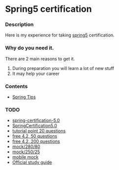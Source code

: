 # Spring5 certification

### Description
Here is my experience for taking [spring5](https://store.education.pivotal.io/confirm-course?courseid=EDU-1202) certification.

### Why do you need it.
There are 2 main reasons to get it.
1. During preparation you will learn a lot of new stuff
2. It may help your career

### Contents
* [Spring Tips](https://github.com/dgaydukov/cert-spring5/blob/master/files/spring5.md)


### TODO
* [spring-certification-5.0](https://github.com/vshemyako/spring-certification-5.0)
* [SpringCertification5.0](https://github.com/MrR0807/SpringCertification5.0)
* [tutorial point 20 questions](https://www.tutorialspoint.com/spring/spring_online_test.htm)
* [free 4.2, 50 questions](http://javaetmoi.com/wp-content/uploads/2016/01/spring-certification-4_2-mock-exam-antoine.pdf)
* [free 4.2, 200 questions](https://github.com/vojtechruz/spring-core-cert-notes-4.2)
* [mock/280/80](https://www.certification-questions.com/spring-exam/professional-dumps.html)
* [mock/250/25](http://itestjava.com/java-certification-practice-tests/product/enter.do?product=SPRING-CORE50)
* [mobile mock](https://play.google.com/store/apps/details?id=com.springqcm)
* [Official study guide](https://www.amazon.com/Pivotal-Certified-Professional-Spring-Developer/dp/1484251350)